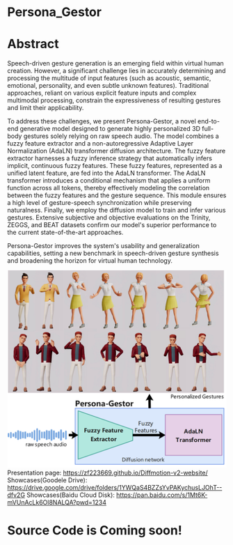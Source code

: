 # Persona_Gestor

# Abstract
Speech-driven gesture generation is an emerging field within virtual human creation. However, a significant challenge lies in accurately determining and processing the multitude of input features (such as acoustic, semantic, emotional, personality, and even subtle unknown features). Traditional approaches, reliant on various explicit feature inputs and complex multimodal processing, constrain the expressiveness of resulting gestures and limit their applicability.


To address these challenges, we present Persona-Gestor, a novel end-to-end generative model designed to generate highly personalized 3D full-body gestures solely relying on raw speech audio. The model combines a fuzzy feature extractor and a non-autoregressive Adaptive Layer Normalization (AdaLN) transformer diffusion architecture. The fuzzy feature extractor harnesses a fuzzy inference strategy that automatically infers implicit, continuous fuzzy features. These fuzzy features, represented as a unified latent feature, are fed into the AdaLN transformer. The AdaLN transformer introduces a conditional mechanism that applies a uniform function across all tokens, thereby effectively modeling the correlation between the fuzzy features and the gesture sequence. This module ensures a high level of gesture-speech synchronization while preserving naturalness. Finally, we employ the diffusion model to train and infer various gestures. Extensive subjective and objective evaluations on the Trinity, ZEGGS, and BEAT datasets confirm our model's superior performance to the current state-of-the-art approaches.


Persona-Gestor improves the system's usability and generalization capabilities, setting a new benchmark in speech-driven gesture synthesis and broadening the horizon for virtual human technology.

![image](./Image/Summary.png)
Presentation page: https://zf223669.github.io/Diffmotion-v2-website/
Showcases(Goodele Drive): https://drive.google.com/drive/folders/1YWQaS4BZZsYvPAKychusLJOhT--dfv2G
Showcases(Baidu Cloud Disk): https://pan.baidu.com/s/1Mt6K-mVUnAcLk6Ol8NALQA?pwd=1234
# Source Code is Coming soon!